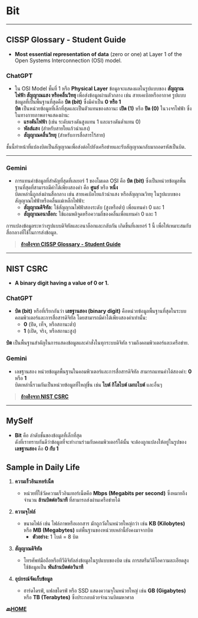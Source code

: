 # **Bit**

---

## **CISSP Glossary - Student Guide**
- **Most essential representation of data** (zero or one) at Layer 1 of the Open Systems Interconnection (OSI) model.

### **ChatGPT**
- ใน OSI Model ชั้นที่ 1 หรือ **Physical Layer** ข้อมูลจะแสดงผลในรูปแบบของ **สัญญาณไฟฟ้า สัญญาณแสง หรือคลื่นวิทยุ** เพื่อส่งข้อมูลผ่านตัวกลาง เช่น สายเคเบิลหรืออากาศ รูปแบบข้อมูลที่เป็นพื้นฐานที่สุดคือ **บิต (bit)** ซึ่งมีค่าเป็น **0 หรือ 1**  
  **บิต** เป็นหน่วยข้อมูลที่เล็กที่สุดและเป็นตัวแทนของสถานะ **เปิด (1)** หรือ **ปิด (0)** ในวงจรไฟฟ้า ซึ่งในทางกายภาพอาจแสดงผ่าน:
  - **แรงดันไฟฟ้า** (เช่น ระดับแรงดันสูงแทน 1 และแรงดันต่ำแทน 0)  
  - **พัลส์แสง** (สำหรับสายใยแก้วนำแสง)  
  - **สัญญาณคลื่นวิทยุ** (สำหรับการสื่อสารไร้สาย)  

ชั้นนี้ทำหน้าที่แปลงบิตเป็นสัญญาณเพื่อส่งต่อไปยังเครือข่ายและรับสัญญาณกลับมาถอดรหัสเป็นบิต.

---

### **Gemini**
- การแทนค่าข้อมูลที่สำคัญที่สุดที่เลเยอร์ 1 ของโมเดล OSI คือ **บิต (bit)** ซึ่งเป็นหน่วยข้อมูลพื้นฐานที่สุดที่สามารถมีค่าได้เพียงสองค่า คือ **ศูนย์** หรือ **หนึ่ง**  
  บิตเหล่านี้ถูกส่งผ่านสื่อกลาง เช่น สายเคเบิลใยแก้วนำแสง หรือสัญญาณวิทยุ ในรูปแบบของสัญญาณไฟฟ้าหรือคลื่นแม่เหล็กไฟฟ้า:
  - **สัญญาณดิจิทัล:** ใช้สัญญาณไฟฟ้าสองระดับ (สูงหรือต่ำ) เพื่อแทนค่า 0 และ 1  
  - **สัญญาณอนาล็อก:** ใช้แอมพลิจูดหรือความถี่ของคลื่นเพื่อแทนค่า 0 และ 1  

การแปลงข้อมูลระหว่างรูปแบบดิจิทัลและอนาล็อกและกลับกัน เกิดขึ้นที่เลเยอร์ 1 นี้ เพื่อให้เหมาะสมกับสื่อกลางที่ใช้ในการส่งข้อมูล.

> **[อ้างอิงจาก CISSP Glossary - Student Guide](https://www.isc2.org/certifications/cissp/cissp-student-glossary)**

---

## **NIST CSRC**
- **A binary digit having a value of 0 or 1.**

### **ChatGPT**
- **บิต (bit)** หรือที่เรียกกันว่า **เลขฐานสอง (binary digit)** คือหน่วยข้อมูลพื้นฐานที่สุดในระบบคอมพิวเตอร์และการสื่อสารดิจิทัล โดยสามารถมีค่าได้เพียงสองค่าเท่านั้น:  
  - **0** (ปิด, เท็จ, หรือสถานะต่ำ)  
  - **1** (เปิด, จริง, หรือสถานะสูง)  

**บิต** เป็นพื้นฐานสำคัญในการแสดงข้อมูลและคำสั่งในทุกระบบดิจิทัล รวมถึงคอมพิวเตอร์และเครือข่าย.

### **Gemini**
- เลขฐานสอง หน่วยข้อมูลพื้นฐานในคอมพิวเตอร์และการสื่อสารดิจิทัล สามารถแทนค่าได้สองค่า: **0** หรือ **1**  
  บิตเหล่านี้รวมกันเป็นหน่วยข้อมูลที่ใหญ่ขึ้น เช่น **ไบต์ กิโลไบต์ เมกะไบต์** และอื่นๆ  

> **[อ้างอิงจาก NIST CSRC](https://csrc.nist.gov/glossary/term/bit)**

---

## **MySelf**
- **Bit** คือ ลำดับชั้นของข้อมูลที่เล็กที่สุด  
  ดังที่เราทราบกันดีว่าข้อมูลที่จะทำงานร่วมกับคอมพิวเตอร์ได้นั้น จะต้องถูกแปลงให้อยู่ในรูปของ **เลขฐานสอง** คือ **0 กับ 1**  

## **Sample in Daily Life**

1. **ความเร็วอินเทอร์เน็ต**  
   - หน่วยที่ใช้วัดความเร็วอินเทอร์เน็ตคือ **Mbps (Megabits per second)** ซึ่งหมายถึงจำนวน **ล้านบิตต่อวินาที** ที่สามารถส่งผ่านเครือข่ายได้  

2. **ความจุไฟล์**  
   - ขนาดไฟล์ เช่น ไฟล์ภาพหรือเอกสาร มักถูกวัดในหน่วยใหญ่กว่า เช่น **KB (Kilobytes)** หรือ **MB (Megabytes)** แต่พื้นฐานของหน่วยเหล่านี้ยังคงมาจากบิต  
     - **ตัวอย่าง:** 1 ไบต์ = 8 บิต  

3. **สัญญาณดิจิทัล**  
   - โทรศัพท์มือถือหรือทีวีดิจิทัลส่งข้อมูลในรูปแบบของบิต เช่น การสตรีมวิดีโอความละเอียดสูงใช้ข้อมูลเป็น **พันล้านบิตต่อวินาที**  

4. **อุปกรณ์จัดเก็บข้อมูล**  
   - ฮาร์ดไดรฟ์, แฟลชไดรฟ์ หรือ SSD แสดงความจุในหน่วยใหญ่ เช่น **GB (Gigabytes)** หรือ **TB (Terabytes)** ซึ่งประกอบด้วยจำนวนบิตมหาศาล  

**🔙[HOME](README.md)**
